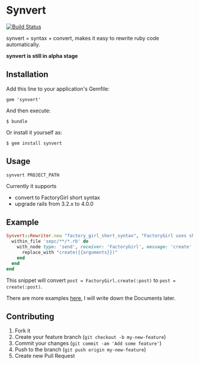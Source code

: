 # Synvert

[![Build Status](https://secure.travis-ci.org/xinminlabs/synvert.png)](http://travis-ci.org/xinminlabs/synvert)

synvert = syntax + convert, makes it easy to rewrite ruby code
automatically.

**synvert is still in alpha stage**

## Installation

Add this line to your application's Gemfile:

    gem 'synvert'

And then execute:

    $ bundle

Or install it yourself as:

    $ gem install synvert

## Usage

    synvert PROJECT_PATH

Currently it supports

* convert to FactoryGirl short syntax
* upgrade rails from 3.2.x to 4.0.0

## Example

```ruby
Synvert::Rewriter.new "factory_girl_short_syntax", "FactoryGirl uses short syntax" do
  within_file 'sepc/**/*.rb' do
    with_node type: 'send', receiver: 'FactoryGirl', message: 'create' do
      replace_with "create({{arguments}})"
    end
  end
end
```

This snippet will convert `post = FactoryGirl.create(:post)` to `post =
create(:post)`.

There are more examples [here][1], I will write down the Documents
later.

## Contributing

1. Fork it
2. Create your feature branch (`git checkout -b my-new-feature`)
3. Commit your changes (`git commit -am 'Add some feature'`)
4. Push to the branch (`git push origin my-new-feature`)
5. Create new Pull Request


[1]: https://github.com/xinminlabs/synvert/tree/master/lib/synvert/snippets
